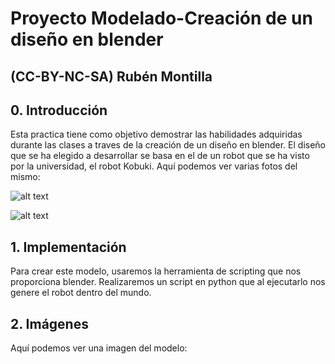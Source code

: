 # Proyecto Modelado-Creación de un diseño en blender
## (CC-BY-NC-SA) Rubén Montilla

## 0. Introducción

Esta practica tiene como objetivo demostrar las habilidades adquiridas durante las clases a traves de la creación de un diseño en blender. El diseño que se ha elegido a desarrollar se basa en el de un robot que se ha visto por la universidad, el robot Kobuki. Aquí podemos ver varias fotos del mismo:

![alt text](https://github.com/clases-julio/proyecto-modelado3d-RubiMonti/images/kobuki.jpeg "Kobuki 1")

![alt text](https://github.com/clases-julio/proyecto-modelado3d-RubiMonti/images/kobuki2.jpeg "Kobuki 2")

## 1. Implementación

Para crear este modelo, usaremos la herramienta de scripting que nos proporciona blender. Realizaremos un script en python que al ejecutarlo nos genere el robot dentro del mundo.



## 2. Imágenes

Aquí podemos ver una imagen del modelo:
